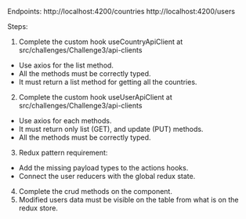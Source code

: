 Endpoints:
http://localhost:4200/countries
http://localhost:4200/users

Steps:

1. Complete the custom hook useCountryApiClient at src/challenges/Challenge3/api-clients

- Use axios for the list method.
- All the methods must be correctly typed.
- It must return a list method for getting all the countries.

2. Complete the custom hook useUserApiClient at src/challenges/Challenge3/api-clients

- Use axios for each methods.
- It must return only list (GET), and update (PUT) methods.
- All the methods must be correctly typed.

3. Redux pattern requirement:

- Add the missing payload types to the actions hooks.
- Connect the user reducers with the global redux state.

4. Complete the crud methods on the component.
5. Modified users data must be visible on the table from what is on the redux store.
